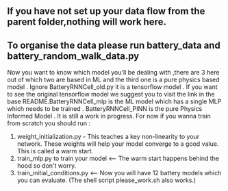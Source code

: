 ## If you have not set up your data flow from the parent folder,nothing will work here.
## To organise the data please run battery_data and battery_random_walk_data.py
 Now you want to know which model you'll be dealing with ,there are 3 here out of which two are based in ML and the third one is a pure physics based model . Ignore BatteryRNNCell_old.py it is a tensorflow model . If you want to see the original tensorflow model we suggest you to visit the link in the base README.BatteryRNNCell_mlp is the ML model which has a single MLP which needs to be trained . BatteryRNNCell_PINN is the pure Physics Informed Model . It is still a work in progress.
 For now if you wanna train from scratch you should run :
 1. weight_initialization.py  - This teaches a key non-linearity to your network. These weights will help your model converge to a good value. This is called a warm start.
 2. train_mlp.py to train your model   <-- The warm start happens behind the hood so don't worry.
 3. train_initial_conditions.py <-- Now you will have 12 battery models which you can evaluate.
 (The shell script please_work.sh also works.)